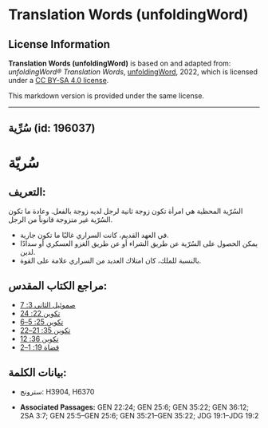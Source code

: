 # Translation Words (unfoldingWord)

## License Information

**Translation Words (unfoldingWord)** is based on and adapted from: _unfoldingWord® Translation Words_, [unfoldingWord](https://unfoldingword.org/utw), 2022, which is licensed under a [CC BY-SA 4.0 license](https://creativecommons.org/licenses/by-sa/4.0/legalcode.en).

This markdown version is provided under the same license.



--------------------------------

## سُرِّية (id: 196037)

سُريّة
======

التعريف:
--------

السُرّية المحظية هي امرأة تكون زوجة ثانية لرجل لديه زوجة بالفعل. وعادة ما تكون السُرّية غير متزوجة قانوناً من الرجل.

* في العهد القديم، كانت السراري غالبًا ما تكون جارية.
* يمكن الحصول على السُرّية عن طريق الشراء أو عن طريق الغزو العسكري أو سدادًا لدين.
* بالنسبة للملك، كان امتلاك العديد من السراري علامة على القوة.

مراجع الكتاب المقدس:
--------------------

* [صموئيل الثاني 3: 7](https://ref.ly/2Sam3:7)
* [تكوين 22: 24](https://ref.ly/Gen22:24)
* [تكوين 25: 5–6](https://ref.ly/Gen25:5-Gen25:6)
* [تكوين 35: 21–22](https://ref.ly/Gen35:21-Gen35:22)
* [تكوين 36: 12](https://ref.ly/Gen36:12)
* [قضاة 19: 1–2](https://ref.ly/Judg19:1-Judg19:2)

بيانات الكلمة:
--------------

* سترونج: H3904, H6370

* **Associated Passages:** GEN 22:24; GEN 25:6; GEN 35:22; GEN 36:12; 2SA 3:7; GEN 25:5–GEN 25:6; GEN 35:21–GEN 35:22; JDG 19:1–JDG 19:2

